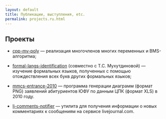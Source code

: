 ```yaml
---
layout: default
title: Публикации, выступления, etc.
permalink: projects.ru.html
---
```

## Проекты

*   [cpp-mv-poly](http://code.google.com/p/cpp-mv-poly/) — реализация многочленов многих переменных и BMS-алгоритма;

*   [formal-langs-identification](http://code.google.com/p/formal-langs-identification/) (совместно с Т.С. Мухутдиновой) — изучение формальных языков, полученных с помощью отождествления всех букв других формальных языков;

*   [mmcs-entrance-2010](http://code.google.com/p/mmcs-entrance-2010/) — программа генерации диаграмм (формат PNG) заявлений абитуриентов ЮФУ по данным ЦПК (формат XLS) в 2010 году.

*   [lj-comments-notifier](http://code.google.com/p/lj-comments-notifier/) — утилита для получения информации о новых комментариях к сообщениям на сервисе livejournal.com. 

